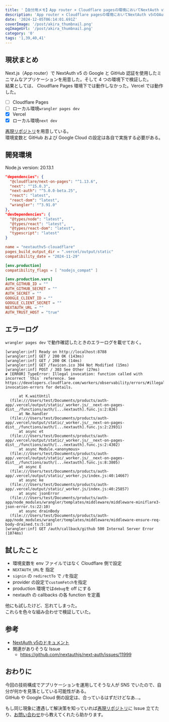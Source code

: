 ```yaml
---
title: '【自分用メモ】App router × Cloudflare pagesの環境においてNextAuth v5のOAuth認証が動作しなかった'
description: 'App router × Cloudflare pagesの環境においてNextAuth v5のOAuth認証が動作しなかった。自分用のメモです。'
date: '2024-12-05T06:14:01.691Z'
coverImage: '/post/akira_thumbnail.png'
ogImageUrl: '/post/akira_thumbnail.png'
category: '0'
tags: '1,39,40,41'
---
```


## 現状まとめ

Next.js（App router）で NextAuth v5 の Google と GitHub 認証を使用したミニマムなアプリケーションを用意した。そして 4 つの環境下で検証した。  
結果としては、 Cloudflare Pages 環境下では動作しなかった。Vercel では動作した。

- [ ] Cloudflare Pages
- [ ] ローカル環境`wrangler pages dev`
- [x] Vercel
- [x] ローカル環境`next dev`

[再現リポジトリ](https://github.com/muuuuminn/nextauthv5-clouadflare)を用意している。  
環境変数と GitHub および Google Cloud の設定は各自で実施する必要がある。

## 開発環境

Node.js version: 20.13.1

```json:package.json
"dependencies": {
  "@cloudflare/next-on-pages": "^1.13.6",
  "next": "^15.0.3",
  "next-auth": "^5.0.0-beta.25",
  "react": "latest",
  "react-dom": "latest",
  "wrangler": "^3.91.0"
},
"devDependencies": {
  "@types/node": "latest",
  "@types/react": "latest",
  "@types/react-dom": "latest",
  "typescript": "latest"
}
```

```toml:wrangler.toml
name = "nextauthv5-clouadflare"
pages_build_output_dir = ".vercel/output/static"
compatibility_date = "2024-11-29"

[env.production]
compatibility_flags = [ "nodejs_compat" ]

[env.production.vars]
AUTH_GITHUB_ID = ""
AUTH_GITHUB_SECRET = ""
AUTH_SECRET = ""
GOOGLE_CLIENT_ID = ""
GOOGLE_CLIENT_SECRET = ""
NEXTAUTH_URL = ""
AUTH_TRUST_HOST = "true"
```

## エラーログ

`wrangler pages dev` で動作確認したときのエラーログを載せておく。

```bash:error_log
[wrangler:inf] Ready on http://localhost:8788
[wrangler:inf] GET / 200 OK (143ms)
[wrangler:inf] GET / 200 OK (14ms)
[wrangler:inf] GET /favicon.ico 304 Not Modified (15ms)
[wrangler:inf] POST / 303 See Other (27ms)
✘ [ERROR] TypeError: Illegal invocation: function called with incorrect `this` reference. See https://developers.cloudflare.com/workers/observability/errors/#illegal-invocation-errors for details.

      at K.waitUntil
  (file:///Users/test/Documents/products/auth-app/.vercel/output/static/_worker.js/__next-on-pages-dist__/functions/auth/[...nextauth].func.js:2:826)
      at Ne.handler
  (file:///Users/test/Documents/products/auth-app/.vercel/output/static/_worker.js/__next-on-pages-dist__/functions/auth/[...nextauth].func.js:2:23931)
      at async et
  (file:///Users/test/Documents/products/auth-app/.vercel/output/static/_worker.js/__next-on-pages-dist__/functions/auth/[...nextauth].func.js:2:4302)
      at async Module.<anonymous>
  (file:///Users/test/Documents/products/auth-app/.vercel/output/static/_worker.js/__next-on-pages-dist__/functions/auth/[...nextauth].func.js:8:3805)
      at async E
  (file:///Users/test/Documents/products/auth-app/.vercel/output/static/_worker.js/index.js:40:14667)
      at async ke
  (file:///Users/test/Documents/products/auth-app/.vercel/output/static/_worker.js/index.js:40:25857)
      at async jsonError
  (file:///Users/test/Documents/products/auth-app/node_modules/wrangler/templates/middleware/middleware-miniflare3-json-error.ts:22:10)
      at async drainBody
  (file:///Users/test/Documents/products/auth-app/node_modules/wrangler/templates/middleware/middleware-ensure-req-body-drained.ts:5:10)
[wrangler:inf] GET /auth/callback/github 500 Internal Server Error (1074ms)
```

## 試したこと

- 環境変数を env ファイルではなく Cloudflare 側で設定
- `NEXTAUTH_URL`を 指定
- `signin` の `redirectTo` で `/`を指定
- provider の設定で`customFetch`を指定
- production 環境では`debug`を off にする
- nextauth の callbacks の各 function を定義

他にも試したけど、忘れてしまった。  
これらを色々な組み合わせで検証していた。

## 参考

- [NextAuth v5のドキュメント](https://authjs.dev/)
- 関連がありそうな Issue
  - https://github.com/nextauthjs/next-auth/issues/11999

## おわりに

今回の技術構成でアプリケーションを運用してそうな人が SNS でいたので、自分が何かを見落としている可能性がある。  
GitHub や Google Cloud 側の設定は、合っているはずだけどなあ…。

もし同じ現象に遭遇して解決策を知っていれば[再現リポジトリ](https://github.com/muuuuminn/nextauthv5-clouadflare)に Issue 立てたり、[お問い合わせ](https://docs.google.com/forms/d/e/1FAIpQLSeXNfr1rEd0Cf_55yIlk2mOjrC4Rs00gA5jw0POoQ7pQOPo7A/viewform)から教えてくれたら助かります。
